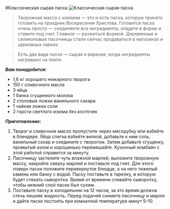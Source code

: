 #Классическая сырая пасха
![Классическая сырая пасха](/images/Kulinar/Other/pasha.jpg 'Классическая сырая пасха')

> Творожная масса с изюмом — это и есть пасха, которую принято готовить на праздник Воскресения Христова. Готовится пасха очень просто — соединяете все ингредиенты, кладете в форму и ставите под гнет. Главное — разжиться формой. Деревянные и силиконовые пасочницы стали сейчас продаваться в магазинах и церковных лавках.

> Есть два вида пасхи — сырая и вареная, когда ингредиенты нагревают на плите.

***Вам понадобится:***

- 1,6 кг хорошего нежирного творога
- 150 г сливочного масла
- 3 яйца
- 1 банка сгущенного молока
- 2 столовые ложки ванильного сахара
- 1 чайная ложка соли
- 2 горсти светлого изюма без косточек

***Приготовление:***

1. Творог и сливочное масло пропустите через мясорубку или взбейте в блендере. Яйца слегка взбейте вилкой, добавьте к ним соль, ванильный сахар и соедините с творогом. Затем добавьте сгущенку, промытый изюм и хорошенько перемешайте. Кухонный комбайн с этой работой справится за минуту.
2. Пасочницу застелите чуть влажной марлей, выложите творожную массу, накройте сверху марлей и поставьте под гнет. Для этого поверх пасхи положите перевернутое блюдце, а на него тяжелый камень или банку с водой. Пасху поставьте в тарелку, в которую будет стекать сыворотка. Время от времени сливайте сыворотку, чтобы нижний слой пасхи был сухим.
3. Поставьте пасху в холодильник на 12 часов, за это время должна стечь лишняя жидкость. Перед подачей снимите пасочницу и марлю и дайте пасхе постоять при комнатной температуре минут 5–10.

